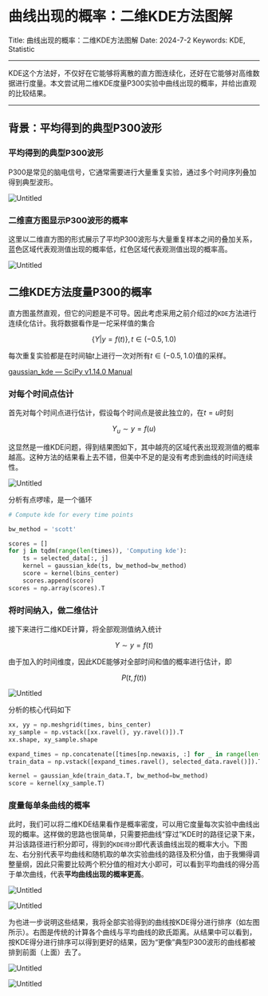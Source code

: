 # 曲线出现的概率：二维KDE方法图解

Title: 曲线出现的概率：二维KDE方法图解
Date: 2024-7-2
Keywords: KDE, Statistic

---

KDE这个方法好，不仅好在它能够将离散的直方图连续化，还好在它能够对高维数据进行度量。本文尝试用二维KDE度量P300实验中曲线出现的概率，并给出直观的比较结果。

---

## 背景：平均得到的典型P300波形

### 平均得到的典型P300波形

P300是常见的脑电信号，它通常需要进行大量重复实验，通过多个时间序列叠加得到典型波形。

![Untitled](%E6%9B%B2%E7%BA%BF%E5%87%BA%E7%8E%B0%E7%9A%84%E6%A6%82%E7%8E%87%EF%BC%9A%E4%BA%8C%E7%BB%B4KDE%E6%96%B9%E6%B3%95%E5%9B%BE%E8%A7%A3%20b23914704c0c4bb39e1e8e9a33adb4d0/Untitled.png)

### 二维直方图显示P300波形的概率

这里以二维直方图的形式展示了平均P300波形与大量重复样本之间的叠加关系，蓝色区域代表观测值出现的概率低，红色区域代表观测值出现的概率高。

![Untitled](%E6%9B%B2%E7%BA%BF%E5%87%BA%E7%8E%B0%E7%9A%84%E6%A6%82%E7%8E%87%EF%BC%9A%E4%BA%8C%E7%BB%B4KDE%E6%96%B9%E6%B3%95%E5%9B%BE%E8%A7%A3%20b23914704c0c4bb39e1e8e9a33adb4d0/Untitled%201.png)

## 二维KDE方法度量P300的概率

直方图虽然直观，但它的问题是不可导。因此考虑采用之前介绍过的`KDE`方法进行连续化估计。我将数据看作是一坨采样值的集合

$$
\{Y|y=f(t)\}, t \in (-0.5, 1.0)
$$

每次重复实验都是在时间轴$t$上进行一次对所有$t \in (-0.5, 1.0)$值的采样。

[gaussian_kde — SciPy v1.14.0 Manual](https://docs.scipy.org/doc/scipy/reference/generated/scipy.stats.gaussian_kde.html)

### 对每个时间点估计

首先对每个时间点进行估计，假设每个时间点是彼此独立的，在$t=u$时刻

$$
Y_u \sim y=f(u)
$$

这显然是一维KDE问题，得到结果图如下，其中越亮的区域代表出现观测值的概率越高。这种方法的结果看上去不错，但美中不足的是没有考虑到曲线的时间连续性。

![Untitled](%E6%9B%B2%E7%BA%BF%E5%87%BA%E7%8E%B0%E7%9A%84%E6%A6%82%E7%8E%87%EF%BC%9A%E4%BA%8C%E7%BB%B4KDE%E6%96%B9%E6%B3%95%E5%9B%BE%E8%A7%A3%20b23914704c0c4bb39e1e8e9a33adb4d0/Untitled%202.png)

分析有点啰嗦，是一个循环

```python
# Compute kde for every time points

bw_method = 'scott'

scores = []
for j in tqdm(range(len(times)), 'Computing kde'):
    ts = selected_data[:, j]
    kernel = gaussian_kde(ts, bw_method=bw_method)
    score = kernel(bins_center)
    scores.append(score)
scores = np.array(scores).T
```

### 将时间纳入，做二维估计

接下来进行二维KDE计算，将全部观测值纳入统计

$$
Y \sim y = f(t)
$$

由于加入的时间维度，因此KDE能够对全部时间和值的概率进行估计，即

$$
P(t, f(t))
$$

![Untitled](%E6%9B%B2%E7%BA%BF%E5%87%BA%E7%8E%B0%E7%9A%84%E6%A6%82%E7%8E%87%EF%BC%9A%E4%BA%8C%E7%BB%B4KDE%E6%96%B9%E6%B3%95%E5%9B%BE%E8%A7%A3%20b23914704c0c4bb39e1e8e9a33adb4d0/Untitled%203.png)

分析的核心代码如下

```python
xx, yy = np.meshgrid(times, bins_center)
xy_sample = np.vstack([xx.ravel(), yy.ravel()]).T
xx.shape, xy_sample.shape

expand_times = np.concatenate([times[np.newaxis, :] for _ in range(len(selected_data))])
train_data = np.vstack([expand_times.ravel(), selected_data.ravel()]).T

kernel = gaussian_kde(train_data.T, bw_method=bw_method)
score = kernel(xy_sample.T)
```

### 度量每单条曲线的概率

此时，我们可以将二维KDE结果看作是概率密度，可以用它度量每次实验中曲线出现的概率。这样做的思路也很简单，只需要把曲线“穿过”KDE时的路径记录下来，并沿该路径进行积分即可，得到的`KDE得分`即代表该曲线出现的概率大小。下图左、右分别代表平均曲线和随机取的单次实验曲线的路径及积分值，由于我懒得调整量纲，因此只需要比较两个积分值的相对大小即可，可以看到平均曲线的得分高于单次曲线，代表**平均曲线出现的概率更高**。

![Untitled](%E6%9B%B2%E7%BA%BF%E5%87%BA%E7%8E%B0%E7%9A%84%E6%A6%82%E7%8E%87%EF%BC%9A%E4%BA%8C%E7%BB%B4KDE%E6%96%B9%E6%B3%95%E5%9B%BE%E8%A7%A3%20b23914704c0c4bb39e1e8e9a33adb4d0/Untitled%204.png)

![Untitled](%E6%9B%B2%E7%BA%BF%E5%87%BA%E7%8E%B0%E7%9A%84%E6%A6%82%E7%8E%87%EF%BC%9A%E4%BA%8C%E7%BB%B4KDE%E6%96%B9%E6%B3%95%E5%9B%BE%E8%A7%A3%20b23914704c0c4bb39e1e8e9a33adb4d0/Untitled%205.png)

为也进一步说明这些结果，我将全部实验得到的曲线按KDE得分进行排序（如左图所示）。右图是传统的计算各个曲线与平均曲线的欧氏距离。从结果中可以看到，按KDE得分进行排序可以得到更好的结果，因为“更像”典型P300波形的曲线都被排到前面（上面）去了。

![Untitled](%E6%9B%B2%E7%BA%BF%E5%87%BA%E7%8E%B0%E7%9A%84%E6%A6%82%E7%8E%87%EF%BC%9A%E4%BA%8C%E7%BB%B4KDE%E6%96%B9%E6%B3%95%E5%9B%BE%E8%A7%A3%20b23914704c0c4bb39e1e8e9a33adb4d0/Untitled%206.png)

![Untitled](%E6%9B%B2%E7%BA%BF%E5%87%BA%E7%8E%B0%E7%9A%84%E6%A6%82%E7%8E%87%EF%BC%9A%E4%BA%8C%E7%BB%B4KDE%E6%96%B9%E6%B3%95%E5%9B%BE%E8%A7%A3%20b23914704c0c4bb39e1e8e9a33adb4d0/Untitled%207.png)
